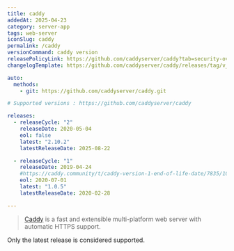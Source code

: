 ```yaml
---
title: caddy
addedAt: 2025-04-23
category: server-app
tags: web-server
iconSlug: caddy
permalink: /caddy
versionCommand: caddy version
releasePolicyLink: https://github.com/caddyserver/caddy?tab=security-ov-file
changelogTemplate: https://github.com/caddyserver/caddy/releases/tag/v__LATEST__

auto:
  methods:
    - git: https://github.com/caddyserver/caddy.git

# Supported versions : https://github.com/caddyserver/caddy

releases:
  - releaseCycle: "2"
    releaseDate: 2020-05-04
    eol: false
    latest: "2.10.2"
    latestReleaseDate: 2025-08-22

  - releaseCycle: "1"
    releaseDate: 2019-04-24
    #https://caddy.community/t/caddy-version-1-end-of-life-date/7835/10
    eol: 2020-07-01
    latest: "1.0.5"
    latestReleaseDate: 2020-02-28

---
```


> [Caddy](https://caddyserver.com/) is a fast and extensible multi-platform web
> server with automatic HTTPS support.

Only the latest release is considered supported.
